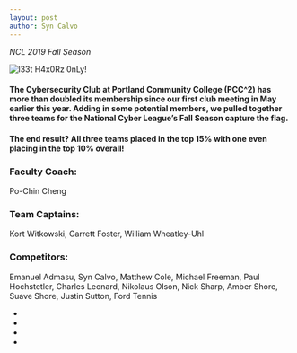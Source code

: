 ```yaml
---
layout: post
author: Syn Calvo
---
```

<em>NCL 2019 Fall Season</em>

![l33t H4x0Rz 0nLy!](/assets/images/blank.jpg)<br>

<h4>The Cybersecurity Club at Portland Community College (PCC^2) has more than doubled its membership since our first club meeting in May earlier this year.  Adding in some potential members, we pulled together three teams for the National Cyber League’s Fall Season capture the flag.</h4>

<h4>The end result?  All three teams placed in the top 15% with one even placing in the top 10% overall!</h4>

<h3>Faculty Coach:</h3>
<p>Po-Chin Cheng</p>

<h3>Team Captains:</h3>
<p>Kort Witkowski, Garrett Foster, William Wheatley-Uhl</p>

<h3>Competitors:</h3>
<p>Emanuel Admasu, Syn Calvo, Matthew Cole, Michael Freeman, Paul Hochstetler, Charles Leonard, Nikolaus Olson, Nick Sharp, Amber Shore, Suave Shore, Justin Sutton, Ford Tennis</p>




<ul>
    <li></li>
    <li></li>
    <li></li>
    <li></li>
</ul>
